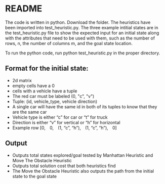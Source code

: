 # README

The code is written in python. Download the folder. The heuristics have been imported into test_heuristic.py.
The three example intitial states are in the test_heuristic.py file to show the expected input for an initial
state along with the attributes that need to be used with them, such as the number of rows, n, the number of
columns m, and the goal state location.

To run the python code, run python test_heuristic.py in the proper directory.

## Format for the initial state:
- 2d matrix
- empty cells have a 0
- cells with a vehicle have a tuple
- The red car must be labeled (0, "c", "v")
- Tuple: (id, vehicle_type, vehicle direction)
- A single car will have the same id in both of its tuples to know that they are the same car
- Vehicle type is either “c” for car or “t” for truck
- Direction is either “v” for vertical or “h” for horizontal
- Example row [0,&emsp;0,&emsp;(1, “c”, “h”),&emsp;(1, “c”, “h”),&emsp;0]

## Output
- Outputs total states explored/goal tested by Manhattan Heuristic and Move The Obstacle Heuristic
- Outputs total solution cost that both heuristics find
- The Move the Obstacle Heuristic also outputs the path from the initial state to the goal state